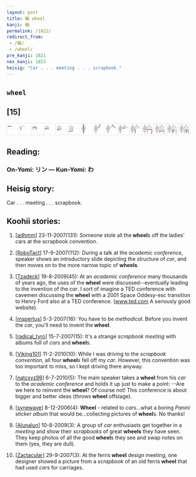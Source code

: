 ```yaml
---
layout: post
title: 輪 wheel
kanji: 輪
permalink: /1822/
redirect_from:
 - /輪/
 - /wheel/
pre_kanji: 1821
nex_kanji: 1823
heisig: "Car . . . meeting . . . scrapbook."
---
```


## `wheel`

## [15]

<div class="stroke"><img src="../images/E8BCAA.png" /></div>

## Reading:

### On-Yomi: リン &mdash; Kun-Yomi: わ

## Heisig story:

Car . . . meeting . . . scrapbook.

## Koohii stories:

1) [<a href="http://kanji.koohii.com/profile/adhmm">adhmm</a>] 23-11-2007(131): Someone stole all the<strong> wheel</strong>s off the ladies&#039; cars at the scrapbook convention.

2) [<a href="http://kanji.koohii.com/profile/RoboTact">RoboTact</a>] 17-9-2007(112): During a talk at the <em>academic conference</em>, speaker shows an introductory slide depicting the structure of <em>car</em>, and then moves on to the more narrow topic of <strong>wheels</strong>.

3) [<a href="http://kanji.koohii.com/profile/Tzadeck">Tzadeck</a>] 19-8-2009(45): At an <em>academic conference</em> many thousands of years ago, the uses of the<strong> wheel</strong> were discussed--eventually leading to the invention of the <em>car</em>. I sort of imagine a TED conference with cavemen discussing the<strong> wheel</strong> with a 2001 Space Oddesy-esc transition to Henry Ford also at a TED conference. (www.ted.com A seriously good website).

4) [<a href="http://kanji.koohii.com/profile/mspertus">mspertus</a>] 5-3-2007(16): You have to be <em>methodical</em>. Before you invent the <em>car</em>, you&#039;ll need to invent the<strong> wheel</strong>.

5) [<a href="http://kanji.koohii.com/profile/radical_tyro">radical_tyro</a>] 15-7-2007(15): It&#039;s a strange <em>scrapbook</em> <em>meeting</em> with albums full of <em>cars</em> and<strong> wheel</strong>s.

6) [<a href="http://kanji.koohii.com/profile/Viking101">Viking101</a>] 11-2-2010(10): While I was driving to the <em>scrapbook convention</em>, all four<strong> wheel</strong>s fell off my <em>car</em>. However, this convention was too important to miss, so I kept driving there anyway.

7) [<a href="http://kanji.koohii.com/profile/natcxyz99">natcxyz99</a>] 6-7-2010(5): The main speaker takes a<strong> wheel</strong> from his <em>car</em> to the <em>academic conference</em> and holds it up just to make a point: --Are we here to reinvent the<strong> wheel</strong>? Of course not! This conference is about bigger and better ideas (throws<strong> wheel</strong> offstage).

8) [<a href="http://kanji.koohii.com/profile/synewave">synewave</a>] 8-12-2006(4): <strong>Wheel</strong> - related to <em>cars</em>...what a boring <em>Panini sticker album</em> that would be...collecting pictures of<strong> wheel</strong>s. No thanks!

9) [<a href="http://kanji.koohii.com/profile/Alunalun">Alunalun</a>] 10-8-2009(3): A group of <em>car</em> enthusiasts get together in a <em>meeting</em> and show their <em>scrapbooks</em> of great <strong>wheels</strong> they have seen. They keep photos of all the good<strong> wheel</strong>s they see and swap notes on them (yes, they are dull).

10) [<a href="http://kanji.koohii.com/profile/Zactacular">Zactacular</a>] 29-9-2007(3): At the ferris<strong> wheel</strong> design meeting, one designer showed a picture from a <em>scrapbook</em> of an old ferris<strong> wheel</strong> that had used <em>cars</em> for carriages.
